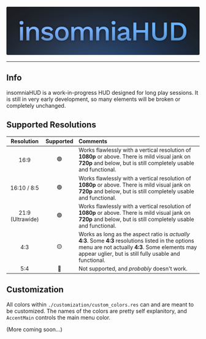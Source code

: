 ![logo](./assets/logo.png)

---

## Info

insomniaHUD is a work-in-progress HUD designed for long play sessions. It is still in very early development, so many elements will be broken or completely unchanged.

## Supported Resolutions

|Resolution|Supported|Comments|
|:--:|:---:|:---|
|16:9|🟢|Works flawlessly with a vertical resolution of **1080p** or above. There is mild visual jank on **720p** and below, but is still completely usable and functional.|
|16:10 / 8:5|🟢|Works flawlessly with a vertical resolution of **1080p** or above. There is mild visual jank on **720p** and below, but is still completely usable and functional.|
|21:9 (Ultrawide)|🟢|Works flawlessly with a vertical resolution of **1080p** or above. There is mild visual jank on **720p** and below, but is still completely usable and functional.|
|4:3|🟡|Works as long as the aspect ratio is *actually* **4:3**. Some **4:3** resolutions listed in the options menu are not actually **4:3**. Some elements may appear uglier, but is still fully usable and functional.|
|5:4|🔴|Not supported, and *probably* doesn't work.|

## Customization

All colors within `./customization/custom_colors.res` can and are meant to be customized. The names of the colors are pretty self explanitory, and `AccentMain` controls the main menu color.

(More coming soon...)